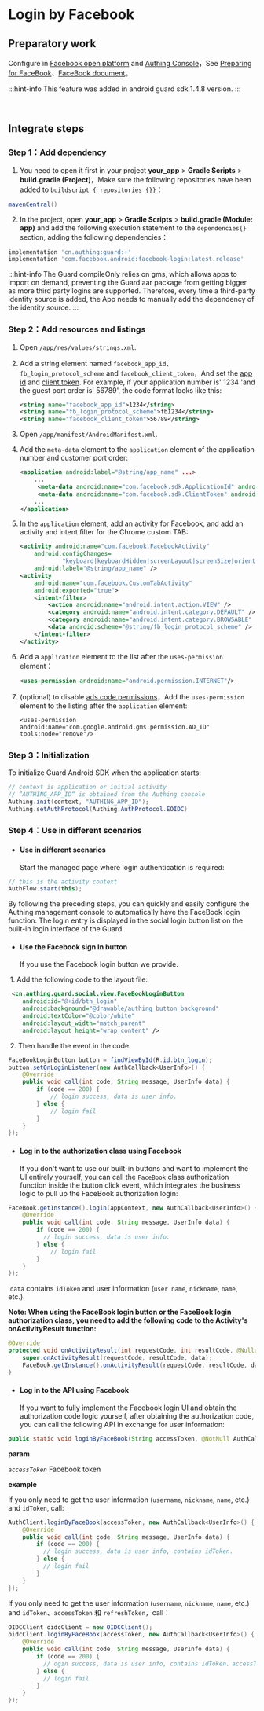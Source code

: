 # Login by Facebook

<LastUpdated/>

## Preparatory work

Configure in [Facebook open platform](https://developers.facebook.com/) and [Authing Console](https://authing.cn/)，See [Preparing for FaceBook](../../../guides/connections/social/facebook-mobile/README.md)、[FaceBook document](https://developers.facebook.com/docs/facebook-login/android)。 

:::hint-info
This feature was added in android guard sdk 1.4.8 version.
:::

<br>

## Integrate steps

### Step 1：Add dependency

1. You need to open it first in your project **your_app** > **Gradle Scripts** > **build.gradle (Project)**，Make sure the following repositories have been added to `buildscript { repositories {}}`：

```groovy
mavenCentral() 
```

2. In the project, open **your_app** > **Gradle Scripts** > **build.gradle (Module: app)** and add the following execution statement to the  `dependencies{}` section, adding the following dependencies：

```groovy
implementation 'cn.authing:guard:+'
implementation 'com.facebook.android:facebook-login:latest.release'
```

:::hint-info
The Guard compileOnly relies on gms, which allows apps to import on demand, preventing the Guard aar package from getting bigger as more third party logins are supported. Therefore, every time a third-party identity source is added, the App needs to manually add the dependency of the identity source.
:::

### Step 2：Add resources and listings

1. Open `/app/res/values/strings.xml`.

2. Add a string element named  `facebook_app_id`、`fb_login_protocol_scheme` and `facebook_client_token`，And set the [app id](https://developers.facebook.com/docs/android/getting-started#app-id) and [client token](https://developers.facebook.com/docs/android/getting-started#client-token). For example, if your application number is' 1234 'and the guest port order is' 56789', the code format looks like this:

   ```xml
   <string name="facebook_app_id">1234</string>
   <string name="fb_login_protocol_scheme">fb1234</string>
   <string name="facebook_client_token">56789</string>
   ```

3. Open `/app/manifest/AndroidManifest.xml`.

4. Add the `meta-data` element to the `application` element of the application number and customer port order:

   ```xml
   <application android:label="@string/app_name" ...>
       ...
      	<meta-data android:name="com.facebook.sdk.ApplicationId" android:value="@string/facebook_app_id"/>
      	<meta-data android:name="com.facebook.sdk.ClientToken" android:value="@string/facebook_client_token"/>
       ...
   </application>
   ```

5. In the `application` element, add an activity for Facebook, and add an activity and intent filter for the Chrome custom TAB:

   ```xml
   <activity android:name="com.facebook.FacebookActivity"
       android:configChanges=
               "keyboard|keyboardHidden|screenLayout|screenSize|orientation"
       android:label="@string/app_name" />
   <activity
       android:name="com.facebook.CustomTabActivity"
       android:exported="true">
       <intent-filter>
           <action android:name="android.intent.action.VIEW" />
           <category android:name="android.intent.category.DEFAULT" />
           <category android:name="android.intent.category.BROWSABLE" />
           <data android:scheme="@string/fb_login_protocol_scheme" />
       </intent-filter>
   </activity>
   ```

6. Add a `application` element to the list after the `uses-permission` element：

   ```xml
   <uses-permission android:name="android.permission.INTERNET"/>
   ```

7. (optional) to disable  [ads code permissions](https://developers.facebook.com/docs/android/getting-started#ad-id-permissions)，Add the `uses-permission` element to the listing after the `application` element:

   ```
   <uses-permission android:name="com.google.android.gms.permission.AD_ID" tools:node="remove"/>
   ```

### Step 3：Initialization 

To initialize Guard Android SDK when the application starts:

```java
// context is application or initial activity
// ”AUTHING_APP_ID“ is obtained from the Authing console
Authing.init(context, "AUTHING_APP_ID");
Authing.setAuthProtocol(Authing.AuthProtocol.EOIDC)
```

### Step 4：Use in different scenarios

- #### Use in different scenarios
  Start the managed page where login authentication is required:
```java
// this is the activity context
AuthFlow.start(this);
```

By following the preceding steps, you can quickly and easily configure the Authing management console to automatically have the FaceBook login function. The login entry is displayed in the social login button list on the built-in login interface of the Guard.

- #### Use the Facebook sign In button
    If you use the Facebook login button we provide.

​		1. Add the following code to the layout file:

```xml
 <cn.authing.guard.social.view.FaceBookLoginButton
    android:id="@+id/btn_login"
    android:background="@drawable/authing_button_background"
    android:textColor="@color/white"
    android:layout_width="match_parent"
    android:layout_height="wrap_content" />
```

​		2. Then handle the event in the code:

```java
FaceBookLoginButton button = findViewById(R.id.btn_login);
button.setOnLoginListener(new AuthCallback<UserInfo>() {
    @Override
    public void call(int code, String message, UserInfo data) {
      	if (code == 200) {
        	// login success, data is user info.
       	} else {
        	// login fail
      	}
    }
});
```

- #### Log in to the authorization class using Facebook
  If you don't want to use our built-in buttons and want to implement the UI entirely yourself, you can call the `FaceBook` class authorization function inside the button click event, which integrates the business logic to pull up the FaceBook authorization login:

```java
FaceBook.getInstance().login(appContext, new AuthCallback<UserInfo>() {
    @Override
    public void call(int code, String message, UserInfo data) {
        if (code == 200) {
          // login success, data is user info.
        } else {
      		// login fail
        }
    }
});
```

​	`data` contains `idToken` and user information (`user name`, `nickname`, `name`, etc.).

**Note: When using the FaceBook login button or the FaceBook login authorization class, you need to add the following code to the Activity's onActivityResult function:**

```java
@Override
protected void onActivityResult(int requestCode, int resultCode, @Nullable Intent data) {
    super.onActivityResult(requestCode, resultCode, data);
    FaceBook.getInstance().onActivityResult(requestCode, resultCode, data);
}
```

- #### Log in to the API using Facebook

  If you want to fully implement the Facebook login UI and obtain the authorization code logic yourself, after obtaining the authorization code, you can call the following API in exchange for user information:

```java
public static void loginByFaceBook(String accessToken, @NotNull AuthCallback<UserInfo> callback)
```

**param**

*`accessToken`* Facebook token

**example**

If you only need to get the user information (`username`, `nickname`, `name`, etc.) and `idToken`, call:

```java
AuthClient.loginByFaceBook(accessToken, new AuthCallback<UserInfo>() {
    @Override
    public void call(int code, String message, UserInfo data) {
        if (code == 200) {
          // login success, data is user info, contains idToken.
        } else {
          // login fail
        }
    }
});
```

If you only need to get the user information (`username`, `nickname`, `name`, etc.) and `idToken`、`accessToken` 和 `refreshToken`，call：

```java
OIDCClient oidcClient = new OIDCClient();
oidcClient.loginByFaceBook(accessToken, new AuthCallback<UserInfo>() {
    @Override
    public void call(int code, String message, UserInfo data) {
        if (code == 200) {
          // ogin success, data is user info, contains idToken、accessToken and refreshToken.
        } else {
          // login fail
        }
    }
});
```


